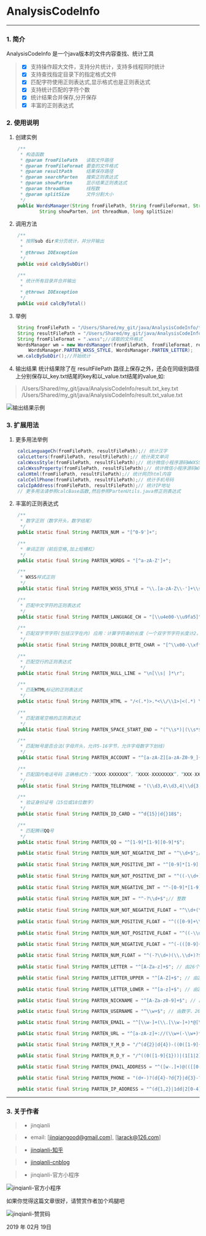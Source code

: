 # AnalysisCodeInfo

------

### 1. 简介
AnalysisCodeInfo 是一个java版本的文件内容查找、统计工具

> - [x] 支持操作超大文件，支持分片统计，支持多线程同时统计
> - [x] 支持查找指定目录下的指定格式文件
> - [x] 匹配字符使用正则表达式,显示格式也是正则表达式
> - [x] 支持统计匹配的字符个数
> - [x] 统计结果合并保存,分开保存
> - [x] 丰富的正则表达式

### 2. 使用说明

1. 创建实例

```java
	/**
	 * 构造函数
	 * @param fromFilePath   读取文件路径
	 * @param fromFileFormat 要查的文件格式
	 * @param resultPath     结果保存路径
	 * @param searchParten   搜索正则表达式
	 * @param showParten     显示结果正则表达式
	 * @param threadNum      线程数
	 * @param splitSize      文件分割大小
	 */
	public WordsManager(String fromFilePath, String fromFileFormat, String resultFilePath, String searchParten,
			String showParten, int threadNum, long splitSize)
```

2. 调用方法

```java
	/**
	 * 按照sub dir来分页统计，并分开输出
	 * 
	 * @throws IOException
	 */
	public void calcBySubDir() 
```

```java
	/**
	 * 统计所有目录并合并输出
	 * 
	 * @throws IOException
	 */
	public void calcByTotal()
```

3. 举例

```java
	String fromFilePath = "/Users/Shared/my_git/java/AnalysisCodeInfo/testletters/"; //要读取的文件路径
	String resultFilePath = "/Users/Shared/my_git/java/AnalysisCodeInfo/result.txt";//结果保存路径
    String fromFileFormat = ".wxss";//读取的文件格式
	WordsManager wm = new WordsManager(fromFilePath, fromFileFormat, resultFilePath,
        WordsManager.PARTEN_WXSS_STYLE, WordsManager.PARTEN_LETTER);
	wm.calcBySubDir();//开始统计
```

4. 输出结果
统计结果除了在 resultFilePath 路径上保存之外，还会在同级别路径上分别保存以_key.txt结尾的key和以_value.txt结尾的value,如:
> /Users/Shared/my_git/java/AnalysisCodeInfo/result.txt_key.txt
> /Users/Shared/my_git/java/AnalysisCodeInfo/result.txt_value.txt

![输出结果示例](out_sample.png)

### 3. 扩展用法

1. 更多用法举例

```java
	calcLanguageCh(fromFilePath, resultFilePath);// 统计汉字
	calcLetters(fromFilePath, resultFilePath);// 统计英文单词
	calcWxssStyle(fromFilePath, resultFilePath);// 统计微信小程序源码WWXSS样式
	calcWxssProperty(fromFilePath, resultFilePath);// 统计微信小程序源码WXSS属性
	calcHtml(fromFilePath, resultFilePath);// 统计网页html内容
	calcCellPhone(fromFilePath, resultFilePath);// 统计手机号码
	calcIpAddress(fromFilePath, resultFilePath);// 统计IP地址
	// 更多用法请参照calcBase函数,然后参照PartenUtils.java修正则表达式
```

2. 丰富的正则表达式

```java
	/**
	 * 数字正则（数字开头，数字结尾）
	 */
	public static final String PARTEN_NUM = "[^0-9']+";

	/**
	 * 单词正则（前后空格,加上短横杠）
	 */
	public static final String PARTEN_WORDS = "[^a-zA-Z']+";

	/**
	 * WXSS样式正则
	 */
	public static final String PARTEN_WXSS_STYLE = "\\.[a-zA-Z\\-']+\\s+\\{";

	/**
	 * 匹配中文字符的正则表达式
	 */
	public static final String PARTEN_LANGUAGE_CH = "[\\u4e00-\\u9fa5]";

	/**
	 * 匹配双字节字符(包括汉字在内) 应用：计算字符串的长度（一个双字节字符长度计2，ASCII字符计1）
	 */
	public static final String PARTEN_DOUBLE_BYTE_CHAR = "[^\\x00-\\xff]";

	/**
	 * 匹配空行的正则表达式
	 */
	public static final String PARTEN_NULL_LINE = "\n[\\s| ]*\r";

	/**
	 * 匹配HTML标记的正则表达式
	 */
	public static final String PARTEN_HTML = "/<(.*)>.*<\\/\\1>|<(.*) \\/>/";

	/**
	 * 匹配首尾空格的正则表达式
	 */
	public static final String PARTEN_SPACE_START_END = "(^\\s*)|(\\s*$)";

	/**
	 * 匹配帐号是否合法(字母开头，允许5-16字节，允许字母数字下划线)
	 */
	public static final String PARTEN_ACCOUNT = "^[a-zA-Z][a-zA-Z0-9_]{4,15}$";

	/**
	 * 匹配国内电话号码 正确格式为：“XXXX-XXXXXXX”，“XXXX-XXXXXXXX”，“XXX-XXXXXXX”，
	 */
	public static final String PARTEN_TELEPHONE = "(\\d3,4\\d3,4|\\d{3,4}-|\\s)?\\d{8}";

	/**
	 * 验证身份证号（15位或18位数字）
	 */
	public static final String PARTEN_ID_CARD = "^d{15}|d{}18$";

	/**
	 * 匹配腾讯QQ号
	 */
	public static final String PARTEN_QQ = "^[1-9]*[1-9][0-9]*$";

	public static final String PARTEN_NUM_NOT_NEGATIVE_INT = "^\\d+$";// 非负整数（正整数 + 0）
	
	public static final String PARTEN_NUM_POSITIVE_INT = "^[0-9]*[1-9][0-9]*$"; // 正整数
	
	public static final String PARTEN_NUM_NOT_POSITIVE_INT = "^((-\\d+)|(0+))$"; // 非正整数（负整数 + 0）
	
	public static final String PARTEN_NUM_NEGATIVE_INT = "^-[0-9]*[1-9][0-9]*$"; // 负整数
	
	public static final String PARTEN_NUM_INT = "^-?\\d+$";// 整数
	
	public static final String PARTEN_NUM_NOT_NEGATIVE_FLOAT = "^\\d+(\\.\\d+)?$"; // 非负浮点数（正浮点数 + 0）
	
	public static final String PARTEN_NUM_POSITIVE_FLOAT = "^(([0-9]+\\.[0-9]*[1-9][0-9]*)|([0-9]*[1-9][0-9]*\\.[0-9]+)|([0-9]*[1-9][0-9]*))$"; // 正浮点数
	
	public static final String PARTEN_NUM_NOT_POSITIVE_FLOAT = "^((-\\d+(\\.\\d+)?)|(0+(\\.0+)?))$"; // 非正浮点数（负浮点数 + 0）

	public static final String PARTEN_NUM_NEGATIVE_FLOAT = "^(-(([0-9]+\\.[0-9]*[1-9][0-9]*)|([0-9]*[1-9][0-9]*\\.[0-9]+)|([0-9]*[1-9][0-9]*)))$"; // 负浮点数
	
	public static final String PARTEN_NUM_FLOAT = "^(-?\\d+)(\\.\\d+)?$"; // 浮点数
	
	public static final String PARTEN_LETTER = "^[A-Za-z]+$"; // 由26个英文字母组成的字符串

	public static final String PARTEN_LETTER_UPPER = "^[A-Z]+$"; // 由26个英文字母的大写组成的字符串
	
	public static final String PARTEN_LETTER_LOWER = "^[a-z]+$"; // 由26个英文字母的小写组成的字符串

	public static final String PARTEN_NICKNAME = "^[A-Za-z0-9]+$"; // 由数字和26个英文字母组成的字符串

	public static final String PARTEN_USERNAME = "^\\w+$"; // 由数字、26个英文字母或者下划线组成的字符串

	public static final String PARTEN_EMAIL = "^[\\w-]+(\\.[\\w-]+)*@[\\w-]+(\\.[\\w-]+)+$";// email地址

	public static final String PARTEN_URL = "^[a-zA-z]+://(\\w+(-\\w+)*)(\\.(\\w+(-\\w+)*))*(\\?\\S*)?$";// url

	public static final String PARTEN_Y_M_D = "/^(d{2}|d{4})-((0([1-9]{1}))|(1[1|2]))-(([0-2]([1-9]{1}))|(3[0|1]))$/"; // 年-月-日

	public static final String PARTEN_M_D_Y = "/^((0([1-9]{1}))|(1[1|2]))/(([0-2]([1-9]{1}))|(3[0|1]))/(d{2}|d{4})$/"; // 月/日/年

	public static final String PARTEN_EMAIL_ADDRESS = "^([w-.]+)@(([[0-9]{1,3}.[0-9]{1,3}.[0-9]{1,3}.)|(([w-]+.)+))([a-zA-Z]{2,4}|[0-9]{1,3})(]?)$"; // Emil

	public static final String PARTEN_PHONE = "(d+-)?(d{4}-?d{7}|d{3}-?d{8}|^d{7,8})(-d+)?"; // 电话号码

	public static final String PARTEN_IP_ADDRESS = "^(d{1,2}|1dd|2[0-4]d|25[0-5]).(d{1,2}|1dd|2[0-4]d|25[0-5]).(d{1,2}|1dd|2[0-4]d|25[0-5]).(d{1,2}|1dd|2[0-4]d|25[0-5])$"; // IP地址

```

------

### 3. 关于作者

> * jinqianli 

> * email: [jinqiangood@gmail.com], [larack@126.com]

> * [jinqianli-知乎](https://www.zhihu.com/people/jinqianli/)

> * [jinqianli-cnblog](https://www.cnblogs.com/larack/)

> * jinqianli-官方小程序

![jinqianli-官方小程序](jinqianli_miniapp_logo.png)


如果你觉得这篇文章很好，请赞赏作者加个鸡腿吧

![jinqianli-赞赏码](jinqianli_shoukuan.png)

2019 年 02月 19日  